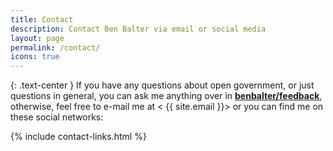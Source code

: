 ```yaml
---
title: Contact
description: Contact Ben Balter via email or social media
layout: page
permalink: /contact/
icons: true
---
```


{: .text-center }
If you have any questions about open government, or just questions in general, you can ask me anything over in **[benbalter/feedback](https://github.com/benbalter/feedback)**, otherwise, feel free to e-mail me at <
\{{ site.email }}> or you can find me on these social networks:

{% include contact-links.html %}
